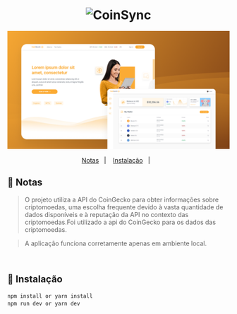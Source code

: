 <h1 align="center">
  <img alt="CoinSync" title="CoinSync" src=".github/logo-coinsync.png" width="200" />
</h1>

![Layout do coinsynch](./.github/capa-coinsync.png)

<p align="center">
  <a href="#-notas">Notas</a>&nbsp;&nbsp;&nbsp;|&nbsp;&nbsp;&nbsp;
  <a href="#-instalação">Instalação</a>&nbsp;&nbsp;&nbsp;|&nbsp;&nbsp;&nbsp;
</p>

## 📝 Notas
> O projeto utiliza a API do CoinGecko para obter informações sobre criptomoedas, uma escolha frequente devido à vasta quantidade de dados disponíveis e à reputação da API no contexto das criptomoedas.Foi utilizado a api do CoinGecko  para os dados das criptomoedas.

> A aplicação funciona corretamente apenas em ambiente local.

<br />

## 💾 Instalação

```bash
npm install or yarn install
npm run dev or yarn dev
```
<br />